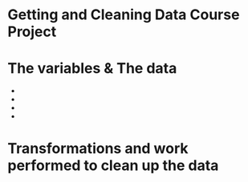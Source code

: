 Getting and Cleaning Data Course Project
========================================
# The variables & The data
* 
* 
*
*

# Transformations and work performed to clean up the data 
